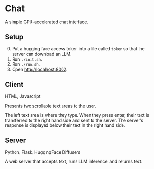 # Chat

A simple GPU-accelerated chat interface.

## Setup

0. Put a hugging face access token into a file called `token` so that the server can download an LLM.
1. Run `./init.sh`.
2. Run `./run.sh`.
3. Open [http://localhost:8002](http://localhost:8002).

## Client

HTML, Javascript

Presents two scrollable text areas to the user.

The left text area is where they type.
When they press enter, their text is transferred to the right hand side and sent to the server.
The server's response is displayed below their text in the right hand side.

## Server

Python, Flask, HuggingFace Diffusers

A web server that accepts text, runs LLM inference, and returns text.
